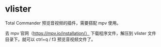 # vlister
Total Commander 预览音视频的插件，需要搭配 mpv 使用。

去 mpv 官网（https://mpv.io/installation/） 下载程序文件，解压到 vlister 文件目录下，就可以 ctrl+q / f3 预览音视频文件了。
